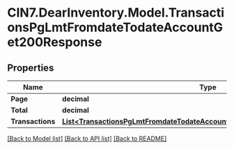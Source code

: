 # CIN7.DearInventory.Model.TransactionsPgLmtFromdateTodateAccountGet200Response

## Properties

| Name             | Type                                                                                                                                                              | Description | Notes      |
| ---------------- | ----------------------------------------------------------------------------------------------------------------------------------------------------------------- | ----------- | ---------- |
| **Page**         | **decimal**                                                                                                                                                       |             | [optional] |
| **Total**        | **decimal**                                                                                                                                                       |             | [optional] |
| **Transactions** | [**List&lt;TransactionsPgLmtFromdateTodateAccountGet200ResponseTransactionsInner&gt;**](TransactionsPgLmtFromdateTodateAccountGet200ResponseTransactionsInner.md) |             | [optional] |

[[Back to Model list]](../README.md#documentation-for-models) [[Back to API list]](../README.md#documentation-for-api-endpoints) [[Back to README]](../README.md)
